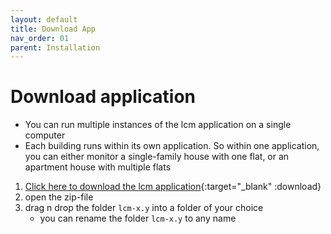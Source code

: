 ```yaml
---
layout: default
title: Download App
nav_order: 01
parent: Installation
---
```


# Download application
- You can run multiple instances of the lcm application on a single computer
- Each building runs within its own application. So within one application, you can either monitor a single-family house with one flat, or an apartment house with multiple flats

1. [Click here to download the lcm application](https://github.com/hslu-ige-laes/lcm/archive/v0.2.zip){:target="_blank" :download}
1. open the zip-file
1. drag n drop the folder `lcm-x.y` into a folder of your choice
   - you can rename the folder `lcm-x.y` to any name
